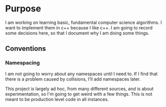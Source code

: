# Purpose

I am working on learning basic, fundamental computer science algorithms. I want to implement them in c++ because I like c++. I am going to record some decisions here, so that I document why I am doing some things.

## Conventions

### Namespacing

I am not going to worry about any namespaces until I need to. If I find that there is a problem caused by collisions, I'll add namespaces later.

This project is largely ad hoc, from many different sources, and is about experimentation, so I'm going to get weird with a few things. This is not meant to be production level code in all instances.
